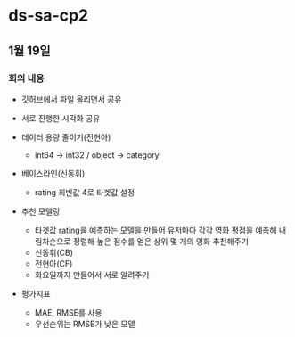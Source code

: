 # ds-sa-cp2


## 1월 19일
### 회의 내용

- 깃허브에서 파일 올리면서 공유
- 서로 진행한 시각화 공유

- 데이터 용량 줄이기(전현아)
    - int64 → int32 / object → category
- 베이스라인(신동휘)
    - rating 최빈값 4로 타겟값 설정
- 추천 모델링
    - 타겟값 rating을 예측하는 모델을 만들어 유저마다 각각 영화 평점을 예측해 내림차순으로 정렬해 높은 점수를 얻은 상위 몇 개의 영화 추천해주기
    - 신동휘(CB)
    - 전현아(CF)
    - 화요일까지 만들어서 서로 알려주기
- 평가지표
    - MAE, RMSE를 사용
    - 우선순위는 RMSE가 낮은 모델
